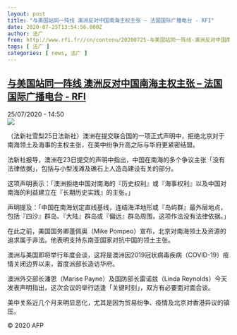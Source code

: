 ```yaml
---
layout: post
title: "与美国站同一阵线 澳洲反对中国南海主权主张 – 法国国际广播电台 - RFI"
date: 2020-07-25T13:54:56.000Z
author: 法广
from: http://www.rfi.fr//cn/contenu/20200725-与美国站同一阵线-澳洲反对中国南海主权主张
tags: [ 法广 ]
categories: [ news, 法广 ]
---
```

<!--1595685296000-->
[与美国站同一阵线 澳洲反对中国南海主权主张 – 法国国际广播电台 - RFI](http://www.rfi.fr//cn/contenu/20200725-%E4%B8%8E%E7%BE%8E%E5%9B%BD%E7%AB%99%E5%90%8C%E4%B8%80%E9%98%B5%E7%BA%BF-%E6%BE%B3%E6%B4%B2%E5%8F%8D%E5%AF%B9%E4%B8%AD%E5%9B%BD%E5%8D%97%E6%B5%B7%E4%B8%BB%E6%9D%83%E4%B8%BB%E5%BC%A0)
------

<div>
<div>25/07/2020 - 14:50</div><img src="https://s.rfi.fr/media/display/e0aef00c-ce77-11ea-9f26-005056bff430/w:310/p:16x9/int0007b.200725205001.jpg"><div class="t-content__body u-clearfix"><div class="m-interstitial"></div><p>（法新社雪梨25日法新社）澳洲在提交联合国的一项正式声明中，拒绝北京对于南海领土及海事的主权主张，在美中纷争升高之际与华府更紧密结盟。</p><p>    法新社报导，澳洲在23日提交的声明中指出，中国在南海的多个争议主张「没有法律依据」，包括与小型浅滩及礁石上人造岛建设有关的部分。</p><p>    这项声明表示：「澳洲拒绝中国对南海的『历史权利』或『海事权利』以及中国对南海的利益建立在『长期历史实践』的主张。」</p><p>    声明提及：「中国在南海划定直线基线，连结海洋地形或『岛屿群』最外层地点，包括『四沙』群岛、『大陆』群岛或『偏远』群岛周围，这项作法没有法律依据。」</p><p>    在此之前，美国国务卿蓬佩奥（Mike Pompeo）宣布，北京对南海领土及资源的追求属于非法。他表明支持东南亚国家对抗中国的领土主张。</p><p>    澳洲与美国即将举行年度会谈，这将是澳洲因2019冠状病毒疾病（COVID-19）疫情关闭边界以来，首度派部长造访华府。</p><p>    澳洲外交部长潘恩（Marise Payne）及国防部长雷诺兹（Linda Reynolds）今天发表声明指出，这次会议的举行适逢「关键时刻」，双方有必要面对面会谈。</p><p>    美中关系近几个月来明显恶化，尤其是因为贸易纷争、疫情及北京对香港异议的镇压。</p><p class="t-copyright">© 2020 AFP</p>        </div>
</div>
